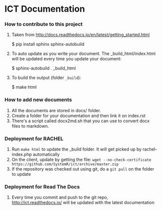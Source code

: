 # ICT Documentation

### How to contribute to this project

1. Taken from http://docs.readthedocs.io/en/latest/getting_started.html

    $ pip install sphinx sphinx-autobuild

2. To auto update as you write your document. The _build_html/index.html will be updated every time you update your document:

    $ sphinx-autobuild . _build_html

3. To build the output (folder `_build`):

    $ make html

### How to add new documents

1. All the documents are stored in docs/ folder.
2. Create a folder for your documentation and then link it on index.rst
3. There's a script called docx2md.sh that you can use to convert docx files to markdown.

### Deployment for RACHEL

1. Run `make html` to update the _build folder. It will get picked up by rachel-index.php automatically
2. On the client, update by getting the file: `wget --no-check-certificate https://github.com/SystemR/ict/archive/master.zip`
3. If the repository was checked out using git, do a `git pull` on the folder to update

### Deployment for Read The Docs

1. Every time you commit and push to the git repo, http://ict.readthedocs.io/ will be updated with the latest documentation